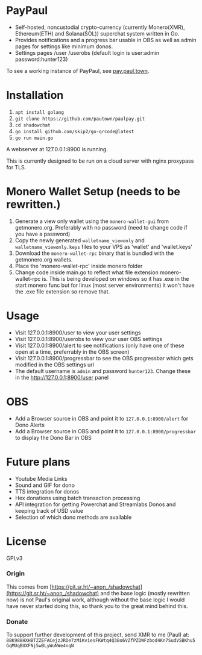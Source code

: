 # PayPaul

- Self-hosted, noncustodial crypto-currency (currently Monero(XMR), Ethereum(ETH) and Solana(SOL)) superchat system written in Go.
- Provides notifications and a progress bar usable in OBS as well as admin pages for settings like minimum donos.
- Settings pages /user /userobs (default login is user:admin password:hunter123)

To see a working instance of PayPaul, see [pay.paul.town](https://pay.paul.town).

# Installation

1. ```apt install golang```
2. ```git clone https://github.com/pautown/paulpay.git```
3. ```cd shadowchat```
4. ```go install github.com/skip2/go-qrcode@latest```
5. ```go run main.go```

A webserver at 127.0.0.1:8900 is running.

This is currently designed to be run on a cloud server with nginx proxypass for TLS.

# Monero Wallet Setup (needs to be rewritten.)

1. Generate a view only wallet using the `monero-wallet-gui` from getmonero.org. Preferably with no password (need to change code if you have a password)
2. Copy the newly generated `walletname_viewonly` and `walletname_viewonly.keys` files to your VPS as 'wallet' and 'wallet.keys'
3. Download the `monero-wallet-rpc` binary that is bundled with the getmonero.org wallets.
4. Place the 'monero-wallet-rpc' inside monero folder
5. Change code inside main.go to reflect what file extension monero-wallet-rpc is. This is being developed on windows so it has .exe in the start monero func but for linux (most server environments) it won't have the .exe file extension so remove that.

# Usage
- Visit 127.0.0.1:8900/user to view your user settings
- Visit 127.0.0.1:8900/userobs to view your user OBS settings
- Visit 127.0.0.1:8900/alert to see notifications (only have one of these open at a time, preferrably in the OBS screen)
- Visit 127.0.0.1:8900/progressbar to see the OBS progressbar which gets modified in the OBS settings url
- The default username is `admin` and password `hunter123`. Change these in the http://127.0.0.1:8900/user panel

# OBS
- Add a Browser source in OBS and point it to `127.0.0.1:8900/alert` for Dono Alerts
- Add a Browser source in OBS and point it to `127.0.0.1:8900/progressbar` to display the Dono Bar in OBS

# Future plans
- Youtube Media Links
- Sound and GIF for dono
- TTS integration for donos
- Hex donations using batch transaction processing
- API integration for getting Powerchat and Streamlabs Donos and keeping track of USD value
- Selection of which dono methods are available



# License
GPLv3

### Origin
This comes from [https://git.sr.ht/~anon_/shadowchat](https://git.sr.ht/~anon_/shadowchat) and the base logic (mostly rewritten now) is not Paul's original
work, although without the base logic I would have never started doing this, so thank you to the great mind behind this.

### Donate

To support further development of this project, send XMR to me (Paul) at:
`88K988HXHBTZZEFACejzJRDe7zMiKviesFKWtq4Q3Bo6VZfPZDWFzbod4Kn7SudVSBKhu5GqMUqBUXFNj5wBLyWuNWe4nqN`
